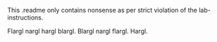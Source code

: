 This .readme only contains nonsense as per strict violation of the lab-instructions.

Flargl nargl hargl blargl. Blargl nargl flargl. Hargl.

